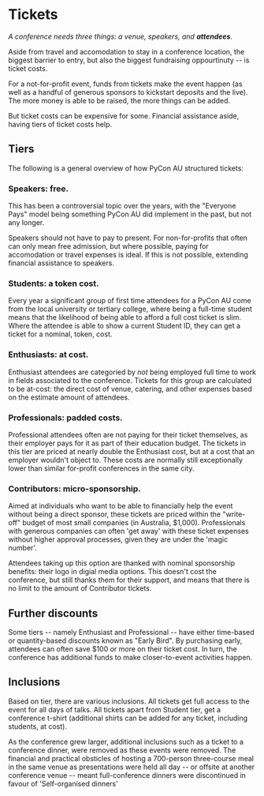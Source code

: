 # Tickets

_A conference needs three things: a venue, speakers, and **attendees**._

Aside from travel and accomodation to stay in a conference location, the biggest
barrier to entry, but also the biggest fundraising oppourtinuty -- is ticket costs. 

For a not-for-profit event, funds from tickets make the event happen (as well as
a handful of generous sponsors to kickstart deposits and the live). The more
money is able to be raised, the more things can be added. 

But ticket costs can be expensive for some. Financial assistance aside, 
having tiers of ticket costs help. 

## Tiers

The following is a general overview of how PyCon AU structured tickets: 

### Speakers: free. 

This has been a controversial topic over the years, with the "Everyone Pays" model
being something PyCon AU did implement in the past, but not any longer. 

Speakers should not have to pay to present. For non-for-profits that often can only
mean free admission, but where possible, paying for accomodation or travel expenses
is ideal. If this is not possible, extending financial assistance to speakers. 

### Students: a token cost.

Every year a significant group of first time attendees for a PyCon AU come from the local
university or tertiary college, where being a full-time student means that the likelihood
of being able to afford a full cost ticket is slim. Where the attendee is able
to show a current Student ID, they can get a ticket for a nominal, token, cost. 

### Enthusiasts: at cost.

Enthusiast attendees are categoried by *not* being employed full time to work in fields associated to the conference. Tickets for this group are calculated to be at-cost: the direct cost of venue, catering, and other expenses based on the estimate amount of attendees. 

### Professionals: padded costs. 

Professional attendees often are not paying for their ticket themselves, as their employer pays for it as part of their education budget. The tickets in this tier are priced at nearly double the Enthusiast cost, but at a cost that an employer wouldn't object to. These costs are normally still exceptionally lower than similar for-profit conferences in the same city. 


### Contributors: micro-sponsorship.

Aimed at individuals who want to be able to financially help the event without being a direct sponsor, these tickets are priced within the "write-off" budget of most small companies (in Australia, $1,000). Professionals with generous companies can often 'get away' with these ticket expenses without higher approval processes, given they are under the 'magic number'. 

Attendees taking up this option are thanked with nominal sponsorship benefits: their logo in digial media options. This doesn't cost the conference, but still thanks them for their support, and means that there is no limit to the amount of Contributor tickets. 


## Further discounts

Some tiers -- namely Enthusiast and Professional -- have either time-based or quantity-based discounts known as "Early Bird". By purchasing early, attendees can often save $100 or more on their ticket cost. In turn, the conference has additional funds to make closer-to-event activities happen. 


##  Inclusions

Based on tier, there are various inclusions. All tickets get full access to the event for all days of talks. All tickets apart from Student tier, get a conference t-shirt (additional shirts can be added for any ticket, including students, at cost). 

As the conference grew larger, additional inclusions such as a ticket to a conference dinner, were removed as these events were removed. The financial and practical obsticles of hosting a 700-person three-course meal in the same venue as presentations were held all day -- or offsite at another conference venue -- meant full-conference dinners were discontinued in favour of 'Self-organised dinners'
